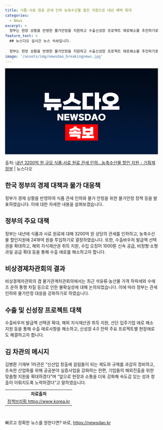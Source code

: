 ```yaml
---
title: 식품·사료 원료 관세 인하 농축수산물 할인 지원으로 내년 혜택 확대
categories:
  - News
excerpt: >
  정부는 현장 상황을 반영한 물가안정을 지원하고 수출신성장 프로젝트 애로해소를 추진하기로 했다.  이를 위해 …
feature_text: >
  ## 뉴스다오 실시간 뉴스 속보입니다.

  정부는 현장 상황을 반영한 물가안정을 지원하고 수출신성장 프로젝트 애로해소를 추진하기로 했다.  이를 위해 …
image: '/assets/img/newsdao_breakingnews.jpg'
---
```


![뉴스다오 속보](/assets/img/newsdao_breakingnews.jpg)

<p>출처: <a href="https://newsdao.kr/2863" rel="dofollow">내년 3200억 원 규모 식품·사료 원료 관세 인하…농축수산물 할인 지원 - 기획재정부</a> | 뉴스다오</p>

<h2 data-ke-size="size26">한국 정부의 경제 대책과 물가 대응책</h2>
정부가 경제 상황을 반영하여 식품 관세 인하와 물가 안정을 위한 물가안정 정책 등을 발표하였습니다. 이에 대한 자세한 내용을 살펴보겠습니다.

<p data-ke-size="size16"></p>

<h2 data-ke-size="size24">정부의 주요 대책</h2>
정부는 내년에 식품과 사료 원료에 대해 3200억 원 상당의 관세를 인하하고, 농축수산물 할인지원에 2418억 원을 투입하기로 결정하였습니다. 또한, 수출바우처 발급액 선택권을 확대하고, 해외 지식재산권 취득 지원, 수입 오징어 1000톤 신속 공급, 비정형·소형 과일 공급 확대 등을 통해 수출 애로를 해소하고자 합니다.

<p data-ke-size="size16"></p>

<h2 data-ke-size="size24">비상경제차관회의 결과</h2>
비상경제차관회의 겸 물가관계차관회의에서는 최근 석유류·농산물 가격 하락세와 수에즈 운하 통행 차질 등으로 인한 불확실성에 대해 논의되었습니다. 이에 따라 정부는 관세 인하와 물가안정 대응을 강화하기로 하였습니다.

<p data-ke-size="size16"></p>

<h2 data-ke-size="size24">수출 및 신성장 프로젝트 대책</h2>
수출바우처 발급액 선택권 확대, 해외 지식재산권 취득 지원, 산단 입주기업 애로 해소 지원 등을 통해 수출 애로사항을 해소하고, 신성장 4.0 전략 주요 프로젝트별 현장애로도 해결하고자 합니다.

<p data-ke-size="size16"></p>

<h2 data-ke-size="size24">김 차관의 메시지</h2>
김병환 기재부 1차관은 “신산업 창출에 걸림돌이 되는 제도와 규제를 과감히 정비하고, 조속한 산업화를 위해 공공분야 실증사업을 강화하는 한편, 기업들의 해외진출을 위한 맞춤형 지원을 확대하겠다”며 “앞으로 현장과 소통을 더욱 강화해 속도감 있는 성과 창출이 이뤄지도록 노력하겠다”고 말하였습니다.

<p data-ke-size="size16"></p>

<table>
<tbody>
<tr>
<td style="text-align: center; height: 17px;"><b>자료출처</b></td>
</tr>
<tr>
<td style="text-align: center; height: 17px;"><a href="https://newsdao.kr/2863">정책브리핑 https://www.korea.kr</a></td>
</tr>
</tbody>
</table>
<p data-ke-size="size16">&nbsp;</p> 

빠르고 정확한 뉴스를 원한다면? 바로, <a href="https://newsdao.kr" rel="dofollow">https://newsdao.kr</a>


    
